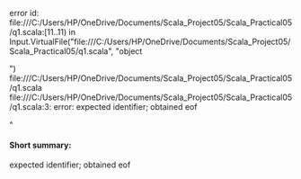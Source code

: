 error id: file:///C:/Users/HP/OneDrive/Documents/Scala_Project05/Scala_Practical05/q1.scala:[11..11) in Input.VirtualFile("file:///C:/Users/HP/OneDrive/Documents/Scala_Project05/Scala_Practical05/q1.scala", "object 

")
file:///C:/Users/HP/OneDrive/Documents/Scala_Project05/Scala_Practical05/q1.scala
file:///C:/Users/HP/OneDrive/Documents/Scala_Project05/Scala_Practical05/q1.scala:3: error: expected identifier; obtained eof

^
#### Short summary: 

expected identifier; obtained eof